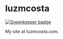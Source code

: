 luzmcosta
=========

[![Greenkeeper badge](https://badges.greenkeeper.io/luzmcosta/luzmcosta.svg)](https://greenkeeper.io/)

My site at luzmcosta.com.
